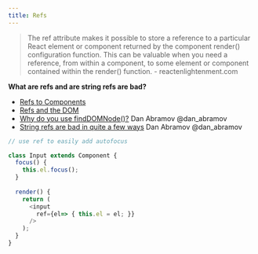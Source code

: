 ```yaml
---
title: Refs
---
```


>The ref attribute makes it possible to store a reference to a particular React element or component returned by the component render() configuration function. This can be valuable when you need a reference, from within a component, to some element or component contained within the render() function. - reactenlightenment.com

**What are refs and are string refs are bad?**

* [Refs to Components](https://facebook.github.io/react/docs/more-about-refs.html)
* [Refs and the DOM](https://facebook.github.io/react/docs/refs-and-the-dom.html)
* [Why do you use findDOMNode()?](https://twitter.com/dan_abramov/status/752936646602031104) Dan Abramov @dan_abramov
* [String refs are bad in quite a few ways](https://news.ycombinator.com/edit?id=12093234) Dan Abramov @dan_abramov

```javascript
// use ref to easily add autofocus

class Input extends Component {
  focus() {
    this.el.focus();
  }
  
  render() {
    return (
      <input
        ref={el=> { this.el = el; }}
      />
    );
  }
}
```
